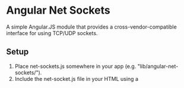 # Angular Net Sockets

A simple Angular.JS  module that provides a cross-vendor-compatible interface
for using TCP/UDP sockets.

## Setup

1. Place net-sockets.js somewhere in your app (e.g. "lib/angular-net-sockets/").
2. Include the net-socket.js file in your HTML using a <script> tag (or however
   you are currently getting your scripts loaded into the page).
3. Add `stepheneisenhauer.netsockets` to the list of dependencies in your app
   module.

## Usage

Inject the NetSocket object as a dependency in your controller/service/etc. and
instantiate it using `new`:

    angular.module('myApp.services', []).
      factory('MyService', function(NetSocket) {
        var socket = new NetSocket({...});
        ...
      });

The NetSocket constructor takes an "options" object which must be present,
though it can be empty. In practice you will most likely want to listen for
callbacks from the socket, which you define in the options object. For example:

    var socket = new NetSocket({
      protocol: "tcp",
      onCreate: onSocketCreate,
      onConnect: onSocketConnect,
      onReceive: parseMessages,
      onSend: onSocketSend,
      onError: onSocketError,
      onDisconnect: onSocketDisconnect,
      onClose: onSocketClose,
    });

These options are described in further detail in the following section.

### Options/Callbacks

* `protocol`: A string, either `"tcp"` or `"udp"`. Note that UDP support is
  mostly nonexistent in this version. Defaults to `"tcp"` if not specified.
* `onCreate`: A function that is called when the socket is finished being
  created. The function will receive a boolean parameter indicating if the
  creation was successful.
* `onConnect`: A function that is called when the socket is finished connecting
  (after `connect(...)` is called). The function will receive a boolean
  parameter indicating if the connection attempt was successful.
* `onReceive`: A function that is called when the socket receives some data. The
  function will receive an ArrayBuffer object as a parameter.
* `onSend`: A function that is called when a write operation (using `write(...)`
  has completed. The function will receive a boolean parameter indicating if the
  write was successful.
* `onError`: A function that is called when the socket has reported some kind of
  error. The function will receive a string parameter describing the error.
* `onDisconnect`: A function that is called when the socket has disconnected.
* `onClose`: A function that is called when the socket is finished being closed.

### Methods

* `connect(host, port)`: Connect to the host on the specified port using the
  protocol that was specified when the socket was created. The `onConnect`
  callback will tell you whether the connection attempt succeeded or failed.
* `send(data)`: Write the contents of `data` (which should be an ArrayBuffer)
  to the socket.
* `disconnect()`: Disconnect the socket from its current connection.
* `close()`: Closes the socket, removing it from the OS and rendering it no
  longer usable.

## Status

TCP socket connections are supported on all platforms and appear to work
reliably. UDP is not yet completely supported.

## Supported Platforms

* **Node-WebKit** (using the node.js
  [net](http://nodejs.org/api/net.html)
  module)
* **Chrome Packaged Apps** (using the
  [sockets](https://developer.chrome.com/apps/app_network)
  API)
* **Firefox Packaged Apps** (using the
  [mozTCPSocket](https://developer.mozilla.org/en-US/docs/WebAPI/TCP_Socket)
  API)

## License

MIT
